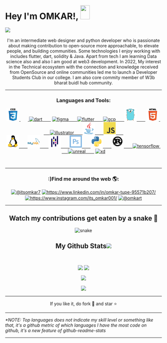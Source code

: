 <h1 align="">Hey I'm OMKAR!,  <img src="https://raw.githubusercontent.com/MartinHeinz/MartinHeinz/master/wave.gif" width="30px" height="45"></h1>
<p align="center">
 
</p align="center">
<img src="https://i0.wp.com/ytimg.googleusercontent.com/vi/bmVKaAV_7-A/maxresdefault_live.jpg?resize=160,120" />


<p align="center">
 
<!--  <img src="https://badges.pufler.dev/visits/ritik307/ritik307"/> 
 <!-- <img src="https://badges.pufler.dev/years/ritik307"/> -->
<!--  <img src="https://badges.pufler.dev/repos/ritik307"/>
 <img src="https://badges.pufler.dev/commits/monthly/ritik307" /> --> 

</p>

<p align="center">
  I'm an intermediate web designer and python developer who is passionate about making contribution to open-source more approachable, to elevate people, and building communities. Some technologies I enjoy working with includes flutter, dart, solidity & Java. Apart from tech I am learning Data science also and also I am good at web3 development. In 2022, My interest in the Technical ecosystem with the connection and knowledge received from OpenSource and online communities led me to launch a Developer Students Club in our college. I am also core commity member of W3b bharat buidl hub community.

<br>
 <hr>
<h3 align="center">Languages and Tools:</h3>
<p align="center"> <a href="https://www.w3schools.com/css/" target="_blank" rel="noreferrer"> <img src="https://raw.githubusercontent.com/devicons/devicon/master/icons/css3/css3-original-wordmark.svg" alt="css3" width="40" height="40"/> </a> &nbsp; &nbsp;&nbsp; &nbsp;<a href="https://dart.dev" target="_blank" rel="noreferrer"> <img src="https://www.vectorlogo.zone/logos/dartlang/dartlang-icon.svg" alt="dart" width="40" height="40"/>
 &nbsp; &nbsp;&nbsp; &nbsp;</a> <a href="https://www.figma.com/" target="_blank" rel="noreferrer"> <img src="https://www.vectorlogo.zone/logos/figma/figma-icon.svg" alt="figma" width="40" height="40"/>&nbsp; &nbsp;&nbsp; &nbsp; </a> <a href="https://flutter.dev" target="_blank" rel="noreferrer"> <img src="https://www.vectorlogo.zone/logos/flutterio/flutterio-icon.svg" alt="flutter" width="40" height="40"/>&nbsp; &nbsp;&nbsp; &nbsp; </a> <a href="https://cloud.google.com" target="_blank" rel="noreferrer"> <img src="https://www.vectorlogo.zone/logos/google_cloud/google_cloud-icon.svg" alt="gcp" width="40" height="40"/>&nbsp; &nbsp;&nbsp; &nbsp; </a> <a href="https://golang.org" target="_blank" rel="noreferrer"> <img src="https://raw.githubusercontent.com/devicons/devicon/master/icons/go/go-original.svg" alt="go" width="40" height="40"/> &nbsp; &nbsp;&nbsp; &nbsp;</a> <a href="https://www.w3.org/html/" target="_blank" rel="noreferrer"> <img src="https://raw.githubusercontent.com/devicons/devicon/master/icons/html5/html5-original-wordmark.svg" alt="html5" width="40" height="40"/>&nbsp; &nbsp;&nbsp; &nbsp; </a> <a href="https://www.adobe.com/in/products/illustrator.html" target="_blank" rel="noreferrer"> <img src="https://www.vectorlogo.zone/logos/adobe_illustrator/adobe_illustrator-icon.svg" alt="illustrator" width="40" height="40"/>&nbsp; &nbsp;&nbsp; &nbsp; </a> <a href="https://www.java.com" target="_blank" rel="noreferrer"> <img src="https://raw.githubusercontent.com/devicons/devicon/master/icons/java/java-original.svg" alt="java" width="40" height="40"/>&nbsp; &nbsp;&nbsp; &nbsp; </a> <a href="https://developer.mozilla.org/en-US/docs/Web/JavaScript" target="_blank" rel="noreferrer"> <img src="https://raw.githubusercontent.com/devicons/devicon/master/icons/javascript/javascript-original.svg" alt="javascript" width="40" height="40"/>&nbsp; &nbsp;&nbsp; &nbsp; </a> <br> <a href="https://www.linux.org/" target="_blank" rel="noreferrer"> <img src="https://raw.githubusercontent.com/devicons/devicon/master/icons/linux/linux-original.svg" alt="linux" width="40" height="40"/>&nbsp; &nbsp;&nbsp; &nbsp; </a> <a href="https://www.mysql.com/" target="_blank" rel="noreferrer"> <img src="https://raw.githubusercontent.com/devicons/devicon/master/icons/mysql/mysql-original-wordmark.svg" alt="mysql" width="40" height="40"/>&nbsp; &nbsp;&nbsp; &nbsp; </a> <a href="https://pandas.pydata.org/" target="_blank" rel="noreferrer"> <img src="https://raw.githubusercontent.com/devicons/devicon/2ae2a900d2f041da66e950e4d48052658d850630/icons/pandas/pandas-original.svg" alt="pandas" width="40" height="40"/>&nbsp; &nbsp;&nbsp; &nbsp; </a> <a href="https://www.photoshop.com/en" target="_blank" rel="noreferrer"> <img src="https://raw.githubusercontent.com/devicons/devicon/master/icons/photoshop/photoshop-line.svg" alt="photoshop" width="40" height="40"/>&nbsp; &nbsp;&nbsp; &nbsp; </a> <a href="https://www.python.org" target="_blank" rel="noreferrer"> <img src="https://raw.githubusercontent.com/devicons/devicon/master/icons/python/python-original.svg" alt="python" width="40" height="40"/>&nbsp; &nbsp;&nbsp; &nbsp; </a> <a href="https://www.rust-lang.org" target="_blank" rel="noreferrer"> <img src="https://raw.githubusercontent.com/devicons/devicon/master/icons/rust/rust-plain.svg" alt="rust" width="40" height="40"/>&nbsp; &nbsp;&nbsp; &nbsp; </a> <a href="https://www.tensorflow.org" target="_blank" rel="noreferrer"> <img src="https://www.vectorlogo.zone/logos/tensorflow/tensorflow-icon.svg" alt="tensorflow" width="40" height="40"/>&nbsp; &nbsp;&nbsp; &nbsp; </a> <a href="https://unrealengine.com/" target="_blank" rel="noreferrer"> <img src="https://raw.githubusercontent.com/kenangundogan/fontisto/036b7eca71aab1bef8e6a0518f7329f13ed62f6b/icons/svg/brand/unreal-engine.svg" alt="unreal" width="40" height="40"/> &nbsp; &nbsp;&nbsp; &nbsp;</a> <a href="https://www.adobe.com/products/xd.html" target="_blank" rel="noreferrer"> <img src="https://cdn.worldvectorlogo.com/logos/adobe-xd.svg" alt="xd" width="40" height="40"/> </a> </p>
<br>
<hr>

 <div align="center">
  <h3><b>:)Find me around the web 🌎:</b></h3>
  </div>
  <p align="center">
<a href="https://twitter.com/@itsomkar7" target="blank"><img align="center" src="https://raw.githubusercontent.com/rahuldkjain/github-profile-readme-generator/master/src/images/icons/Social/twitter.svg" alt="@itsomkar7" height="30" width="40" /></a>
<a href="https://linkedin.com/in/https://www.linkedin.com/in/omkar-tupe-95571b207/" target="blank"><img align="center" src="https://raw.githubusercontent.com/rahuldkjain/github-profile-readme-generator/master/src/images/icons/Social/linked-in-alt.svg" alt="https://www.linkedin.com/in/omkar-tupe-95571b207/" height="30" width="40" /></a>
<a href="https://instagram.com/https://www.instagram.com/its_omkar001/" target="blank"><img align="center" src="https://raw.githubusercontent.com/rahuldkjain/github-profile-readme-generator/master/src/images/icons/Social/instagram.svg" alt="https://www.instagram.com/its_omkar001/" height="30" width="40" /></a>
<a href="https://hashnode.com/@omkart" target="blank"><img align="center" src="https://raw.githubusercontent.com/rahuldkjain/github-profile-readme-generator/master/src/images/icons/Social/hashnode.svg" alt="@omkart" height="30" width="40" /></a>
  <br>
<hr>
<h2 align="center">
Watch my contributions get eaten by a snake 🐍  
</h2>
<p align="center">
  <img src="https://github.com/OmkarTupe7/OmkarTupe7/raw/output/github-contribution-grid-snake.svg" alt="snake"></center>
</p>

<h2 align="center"> 
  My Github Stats<img src="https://media.giphy.com/media/VgCDAzcKvsR6OM0uWg/giphy.gif" width="50"> 
 
 </h2> 
 

 
<br>

<p align = "center">
  <img  src = "https://github-readme-stats.vercel.app/api?username=OmkarTupe7&show_icons=true&theme=radical&line_height=27">
  <img src = "https://github-readme-stats.vercel.app/api/top-langs/?username=OmkarTupe7&show_icons=true&theme=radical">
</p>

<p align = "center">
 <img  src="http://github-readme-streak-stats.herokuapp.com?user=OmkarTupe7&show_icons=true&locale=en&layout=compact&theme=radical&line_height=0" />
</p> 


<!-- <p align = "center">
[![GitHub Streak](http://github-readme-streak-stats.herokuapp.com?user=OmkarTupe7&theme=radical&hide_border=true)](https://git.io/streak-stats)
</p> -->

<p align = "center">
 <img src="https://activity-graph.herokuapp.com/graph?username=OmkarTupe7&theme=redical">
</p> 
<hr>


</p>
<p align="center">If you like it, do fork 🍴 and star ⭐</p>

 ---
  *\*NOTE: Top languages does not indicate my skill level or something like that, it's a github metric of which languages I have the most code on github, it's a new feature of github-readme-stats*
  
  ---
